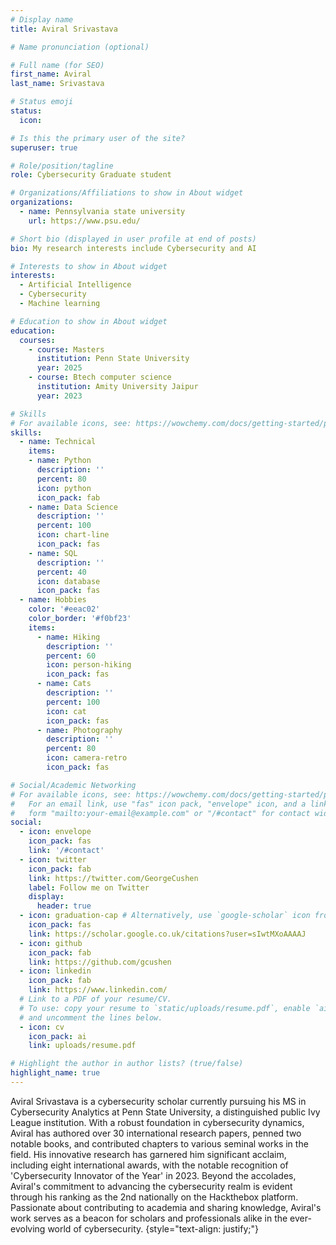 ```yaml
---
# Display name
title: Aviral Srivastava

# Name pronunciation (optional)

# Full name (for SEO)
first_name: Aviral
last_name: Srivastava

# Status emoji
status:
  icon: 

# Is this the primary user of the site?
superuser: true

# Role/position/tagline
role: Cybersecurity Graduate student

# Organizations/Affiliations to show in About widget
organizations:
  - name: Pennsylvania state university
    url: https://www.psu.edu/

# Short bio (displayed in user profile at end of posts)
bio: My research interests include Cybersecurity and AI

# Interests to show in About widget
interests:
  - Artificial Intelligence
  - Cybersecurity
  - Machine learning

# Education to show in About widget
education:
  courses:
    - course: Masters
      institution: Penn State University
      year: 2025
    - course: Btech computer science
      institution: Amity University Jaipur
      year: 2023

# Skills
# For available icons, see: https://wowchemy.com/docs/getting-started/page-builder/#icons
skills:
  - name: Technical
    items:
    - name: Python
      description: ''
      percent: 80
      icon: python
      icon_pack: fab
    - name: Data Science
      description: ''
      percent: 100
      icon: chart-line
      icon_pack: fas
    - name: SQL
      description: ''
      percent: 40
      icon: database
      icon_pack: fas
  - name: Hobbies
    color: '#eeac02'
    color_border: '#f0bf23'
    items:
      - name: Hiking
        description: ''
        percent: 60
        icon: person-hiking
        icon_pack: fas
      - name: Cats
        description: ''
        percent: 100
        icon: cat
        icon_pack: fas
      - name: Photography
        description: ''
        percent: 80
        icon: camera-retro
        icon_pack: fas

# Social/Academic Networking
# For available icons, see: https://wowchemy.com/docs/getting-started/page-builder/#icons
#   For an email link, use "fas" icon pack, "envelope" icon, and a link in the
#   form "mailto:your-email@example.com" or "/#contact" for contact widget.
social:
  - icon: envelope
    icon_pack: fas
    link: '/#contact'
  - icon: twitter
    icon_pack: fab
    link: https://twitter.com/GeorgeCushen
    label: Follow me on Twitter
    display:
      header: true
  - icon: graduation-cap # Alternatively, use `google-scholar` icon from `ai` icon pack
    icon_pack: fas
    link: https://scholar.google.co.uk/citations?user=sIwtMXoAAAAJ
  - icon: github
    icon_pack: fab
    link: https://github.com/gcushen
  - icon: linkedin
    icon_pack: fab
    link: https://www.linkedin.com/
  # Link to a PDF of your resume/CV.
  # To use: copy your resume to `static/uploads/resume.pdf`, enable `ai` icons in `params.yaml`,
  # and uncomment the lines below.
  - icon: cv
    icon_pack: ai
    link: uploads/resume.pdf

# Highlight the author in author lists? (true/false)
highlight_name: true
---
```


Aviral Srivastava is a cybersecurity scholar currently pursuing his MS in Cybersecurity Analytics at Penn State University, a distinguished public Ivy League institution. With a robust foundation in cybersecurity dynamics, Aviral has authored over 30 international research papers, penned two notable books, and contributed chapters to various seminal works in the field. His innovative research has garnered him significant acclaim, including eight international awards, with the notable recognition of 'Cybersecurity Innovator of the Year' in 2023. Beyond the accolades, Aviral's commitment to advancing the cybersecurity realm is evident through his ranking as the 2nd nationally on the Hackthebox platform. Passionate about contributing to academia and sharing knowledge, Aviral's work serves as a beacon for scholars and professionals alike in the ever-evolving world of cybersecurity.
{style="text-align: justify;"}
